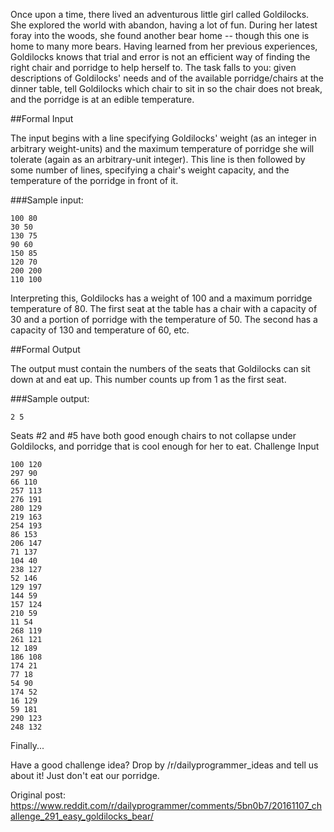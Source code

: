 Once upon a time, there lived an adventurous little girl called Goldilocks. She explored the world with abandon, having a lot of fun. During her latest foray into the woods, she found another bear home -- though this one is home to many more bears. Having learned from her previous experiences, Goldilocks knows that trial and error is not an efficient way of finding the right chair and porridge to help herself to.
The task falls to you: given descriptions of Goldilocks' needs and of the available porridge/chairs at the dinner table, tell Goldilocks which chair to sit in so the chair does not break, and the porridge is at an edible temperature.

##Formal Input

The input begins with a line specifying Goldilocks' weight (as an integer in arbitrary weight-units) and the maximum temperature of porridge she will tolerate (again as an arbitrary-unit integer). This line is then followed by some number of lines, specifying a chair's weight capacity, and the temperature of the porridge in front of it.

###Sample input:

```
100 80
30 50
130 75
90 60
150 85
120 70
200 200
110 100
```
Interpreting this, Goldilocks has a weight of 100 and a maximum porridge temperature of 80. The first seat at the table has a chair with a capacity of 30 and a portion of porridge with the temperature of 50. The second has a capacity of 130 and temperature of 60, etc.

##Formal Output

The output must contain the numbers of the seats that Goldilocks can sit down at and eat up. This number counts up from 1 as the first seat.

###Sample output:

```
2 5
```
Seats #2 and #5 have both good enough chairs to not collapse under Goldilocks, and porridge that is cool enough for her to eat.
Challenge Input

```
100 120
297 90
66 110
257 113
276 191
280 129
219 163
254 193
86 153
206 147
71 137
104 40
238 127
52 146
129 197
144 59
157 124
210 59
11 54
268 119
261 121
12 189
186 108
174 21
77 18
54 90
174 52
16 129
59 181
290 123
248 132
```
Finally...

Have a good challenge idea? Drop by /r/dailyprogrammer_ideas and tell us about it! Just don't eat our porridge.

Original post: https://www.reddit.com/r/dailyprogrammer/comments/5bn0b7/20161107_challenge_291_easy_goldilocks_bear/
